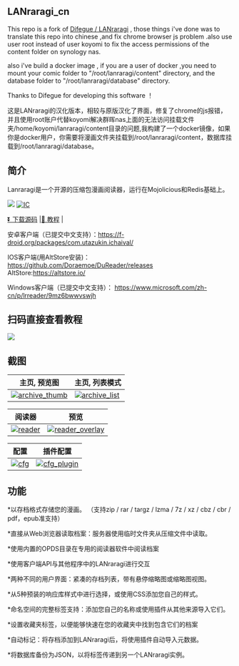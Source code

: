 ## LANraragi_cn

This repo is a fork of [Difegue / LANraragi](https://github.com/Difegue/LANraragi) , those things i've done was to translate this repo into chinese ,and fix chrome browser js problem .also use user root instead of user koyomi to fix the access permissions of the content folder on synology nas.

also i've build a docker image , if you are a user of docker ,you need to mount your comic folder to "/root/lanraragi/content" directory, and the database folder to "/root/lanraragi/database" directory.

Thanks to Difegue for developing this software ！

这是LANraragi的汉化版本，相较与原版汉化了界面，修复了chrome的js报错，并且使用root账户代替koyomi解决群晖nas上面的无法访问挂载文件夹/home/koyomi/lanraragi/content目录的问题,我构建了一个docker镜像，如果你是docker用户，你需要将漫画文件夹挂载到/root/lanraragi/content，数据库挂载到/root/lanraragi/database。

## 简介


Lanraragi是一个开源的压缩包漫画阅读器，运行在Mojolicious和Redis基础上。

[<img src="https://img.shields.io/docker/pulls/dezhao/lanraragi_cn.svg">](https://hub.docker.com/r/dezhao/lanraragi_cn/)
[![IC](https://github.com/uparrows/LANraragi_cn/actions/workflows/docker-image.yml/badge.svg?branch=main)](https://github.com/uparrows/LANraragi_cn/actions/workflows/docker-image.yml)

[⏬ 下载源码](https://github.com/uparrows/LANraragi_cn/releases/latest) |[📄 教程](http://yuanfangblog.xyz/technology/251.html) |

安卓客户端（已提交中文支持）：https://f-droid.org/packages/com.utazukin.ichaival/

IOS客户端(用AltStore安装)： https://github.com/Doraemoe/DuReader/releases
AltStore:https://altstore.io/

Windows客户端（已提交中文支持）： https://www.microsoft.com/zh-cn/p/lrreader/9mz6bwwvswjh

## 扫码直接查看教程

[<img src="https://user-images.githubusercontent.com/38988286/111801925-65776800-8908-11eb-8b13-283a4d21e41c.jpg">](http://yuanfangblog.xyz/technology/251.html)



## 截图  
 
|主页, 预览图 | 主页, 列表模式 |
|---|---|
| [![archive_thumb](https://user-images.githubusercontent.com/38988286/111873262-6f619f80-89ca-11eb-8891-7437f1d08cb4.png)](https://user-images.githubusercontent.com/38988286/111873262-6f619f80-89ca-11eb-8891-7437f1d08cb4.png) | [![archive_list](https://user-images.githubusercontent.com/38988286/111873240-5822b200-89ca-11eb-8c0c-17b3bd374a9b.png)](https://user-images.githubusercontent.com/38988286/111873240-5822b200-89ca-11eb-8c0c-17b3bd374a9b.png) |

|阅读器 | 预览 |
|---|---|
| [![reader](https://user-images.githubusercontent.com/38988286/111873285-899b7d80-89ca-11eb-8868-5431e7a117f9.jpg)](https://user-images.githubusercontent.com/38988286/111873285-899b7d80-89ca-11eb-8868-5431e7a117f9.jpg) | [![reader_overlay](https://user-images.githubusercontent.com/38988286/111873298-915b2200-89ca-11eb-8d61-cc67dca038f0.jpg)](https://user-images.githubusercontent.com/38988286/111873298-915b2200-89ca-11eb-8d61-cc67dca038f0.jpg) |


|配置 | 插件配置 |
|---|---|
| [![cfg](https://user-images.githubusercontent.com/38988286/111873270-78527100-89ca-11eb-9526-35f1f78b578f.png)](https://user-images.githubusercontent.com/38988286/111873270-78527100-89ca-11eb-9526-35f1f78b578f.png) | [![cfg_plugin](https://user-images.githubusercontent.com/38988286/111873273-7f797f00-89ca-11eb-89b4-b3c21228c949.png)](https://user-images.githubusercontent.com/38988286/111873273-7f797f00-89ca-11eb-89b4-b3c21228c949.png) |


## 功能

*以存档格式存储您的漫画。 （支持zip / rar / targz / lzma / 7z / xz / cbz / cbr / pdf，epub准支持）

*直接从Web浏览器读取档案：服务器使用临时文件夹从压缩文件中读取。

*使用内置的OPDS目录在专用的阅读器软件中阅读档案

*使用客户端API与其他程序中的LANraragi进行交互

*两种不同的用户界面：紧凑的存档列表，带有悬停缩略图或缩略图视图。

*从5种预装的响应库样式中进行选择，或使用CSS添加您自己的样式。

*命名空间的完整标签支持：添加您自己的名称或使用插件从其他来源导入它们。

*设置收藏夹标签，以便能够快速在您的收藏夹中找到包含它们的档案

*自动标记：将存档添加到LANraragi后，将使用插件自动导入元数据。

*将数据库备份为JSON，以将标签传递到另一个LANraragi实例。
